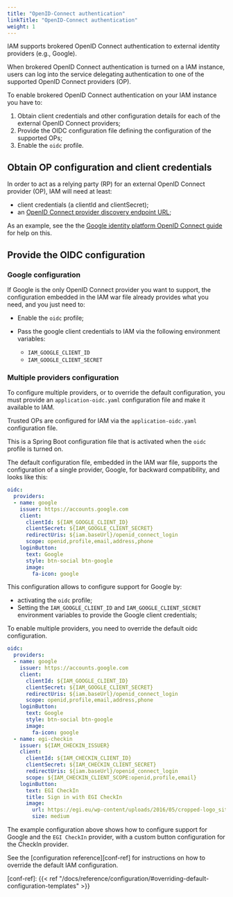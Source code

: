 ```yaml
---
title: "OpenID-Connect authentication"
linkTitle: "OpenID-Connect authentication"
weight: 1
---
```


IAM supports brokered OpenID Connect authentication to external identity
providers (e.g., Google). 

When brokered OpenID Connect authentication is turned on a IAM instance, users
can log into the service delegating authentication to one of the supported
OpenID Connect providers (OP).

To enable brokered OpenID Connect authentication on your IAM instance you have to:

1. Obtain client credentials and other configuration details for each of the
  external OpenID Connect providers;
2. Provide the OIDC configuration file defining the configuration of the supported OPs;
3. Enable the `oidc` profile.

## Obtain OP configuration and client credentials

In order to act as a relying party (RP) for an external OpenID Connect provider (OP), IAM
will need at least:

- client credentials (a clientId and clientSecret);
- an [OpenID Connect provider discovery endpoint URL][oidc-discovery-url];

As an example, see the the [Google identity platform OpenID Connect
guide][google-oidc] for help on this.

## Provide the OIDC configuration 

### Google configuration

If Google is the only OpenID Connect provider you want to support, the configuration
embedded in the IAM war file already provides what you need, and you just need to:

- Enable the `oidc` profile;
- Pass the google client credentials to IAM via the following environment
  variables:

  - `IAM_GOOGLE_CLIENT_ID` 
  - `IAM_GOOGLE_CLIENT_SECRET`


### Multiple providers configuration

To configure multiple providers, or to override the default configuration, you must 
provide an `application-oidc.yaml` configuration file and make it available to IAM.

Trusted OPs are configured for IAM via the `application-oidc.yaml` configuration file.

This is a Spring Boot configuration file that is activated when the `oidc` profile is turned on.

The default configuration file, embedded in the IAM war file, supports the
configuration of a single provider, Google, for backward compatibility, and looks
like this:

```yaml
oidc:
  providers:
  - name: google
    issuer: https://accounts.google.com
    client:
      clientId: ${IAM_GOOGLE_CLIENT_ID}
      clientSecret: ${IAM_GOOGLE_CLIENT_SECRET}
      redirectUris: ${iam.baseUrl}/openid_connect_login
      scope: openid,profile,email,address,phone
    loginButton:
      text: Google
      style: btn-social btn-google
      image:
        fa-icon: google
```

This configuration allows to configure support for Google by:

- activating the `oidc` profile;
- Setting the `IAM_GOOGLE_CLIENT_ID` and `IAM_GOOGLE_CLIENT_SECRET` environment
  variables to provide the Google client credentials;

To enable multiple providers, you need to override the default oidc configuration.

```yaml
oidc:
  providers:
  - name: google
    issuer: https://accounts.google.com
    client:
      clientId: ${IAM_GOOGLE_CLIENT_ID}
      clientSecret: ${IAM_GOOGLE_CLIENT_SECRET}
      redirectUris: ${iam.baseUrl}/openid_connect_login
      scope: openid,profile,email,address,phone
    loginButton:
      text: Google
      style: btn-social btn-google
      image:
        fa-icon: google
  - name: egi-checkin
    issuer: ${IAM_CHECKIN_ISSUER}
    client:
      clientId: ${IAM_CHECKIN_CLIENT_ID}
      clientSecret: ${IAM_CHECKIN_CLIENT_SECRET}
      redirectUris: ${iam.baseUrl}/openid_connect_login
      scope: ${IAM_CHECKIN_CLIENT_SCOPE:openid,profile,email}
    loginButton:
      text: EGI CheckIn
      title: Sign in with EGI CheckIn
      image:
        url: https://egi.eu/wp-content/uploads/2016/05/cropped-logo_site-1-300x300.png
        size: medium
```

The example configuration above shows how to configure support for Google and
the `EGI CheckIn` provider, with a custom button configuration for the CheckIn
provider.

See the [configuration reference][conf-ref] for instructions on how to override
the default IAM configuration.

[google-oidc]: https://developers.google.com/identity/protocols/OpenIDConnect
[oidc-discovery-url]: https://openid.net/specs/openid-connect-discovery-1_0.html#ProviderConfig
[conf-ref]: {{< ref "/docs/reference/configuration/#overriding-default-configuration-templates" >}}
